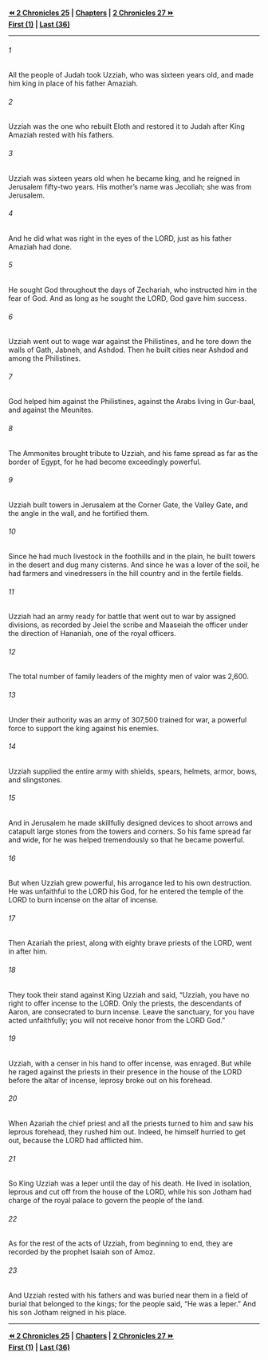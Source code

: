   
**[⏪ 2 Chronicles 25](./2%20Chronicles%2025.md) | [Chapters](./_index.md) | [2 Chronicles 27 ⏩](./2%20Chronicles%2027.md)**  
**[First (1)](./2%20Chronicles%201.md) | [Last (36)](./2%20Chronicles%2036.md)**  
  
---  
  
###### 1  
All the people of Judah took Uzziah, who was sixteen years old, and made him king in place of his father Amaziah.  
  
###### 2  
Uzziah was the one who rebuilt Eloth and restored it to Judah after King Amaziah rested with his fathers.  
  
###### 3  
Uzziah was sixteen years old when he became king, and he reigned in Jerusalem fifty-two years. His mother’s name was Jecoliah; she was from Jerusalem.  
  
###### 4  
And he did what was right in the eyes of the LORD, just as his father Amaziah had done.  
  
###### 5  
He sought God throughout the days of Zechariah, who instructed him in the fear of God. And as long as he sought the LORD, God gave him success.  
  
###### 6  
Uzziah went out to wage war against the Philistines, and he tore down the walls of Gath, Jabneh, and Ashdod. Then he built cities near Ashdod and among the Philistines.  
  
###### 7  
God helped him against the Philistines, against the Arabs living in Gur-baal, and against the Meunites.  
  
###### 8  
The Ammonites brought tribute to Uzziah, and his fame spread as far as the border of Egypt, for he had become exceedingly powerful.  
  
###### 9  
Uzziah built towers in Jerusalem at the Corner Gate, the Valley Gate, and the angle in the wall, and he fortified them.  
  
###### 10  
Since he had much livestock in the foothills and in the plain, he built towers in the desert and dug many cisterns. And since he was a lover of the soil, he had farmers and vinedressers in the hill country and in the fertile fields.  
  
###### 11  
Uzziah had an army ready for battle that went out to war by assigned divisions, as recorded by Jeiel the scribe and Maaseiah the officer under the direction of Hananiah, one of the royal officers.  
  
###### 12  
The total number of family leaders of the mighty men of valor was 2,600.  
  
###### 13  
Under their authority was an army of 307,500 trained for war, a powerful force to support the king against his enemies.  
  
###### 14  
Uzziah supplied the entire army with shields, spears, helmets, armor, bows, and slingstones.  
  
###### 15  
And in Jerusalem he made skillfully designed devices to shoot arrows and catapult large stones from the towers and corners. So his fame spread far and wide, for he was helped tremendously so that he became powerful.  
  
###### 16  
But when Uzziah grew powerful, his arrogance led to his own destruction. He was unfaithful to the LORD his God, for he entered the temple of the LORD to burn incense on the altar of incense.  
  
###### 17  
Then Azariah the priest, along with eighty brave priests of the LORD, went in after him.  
  
###### 18  
They took their stand against King Uzziah and said, “Uzziah, you have no right to offer incense to the LORD. Only the priests, the descendants of Aaron, are consecrated to burn incense. Leave the sanctuary, for you have acted unfaithfully; you will not receive honor from the LORD God.”  
  
###### 19  
Uzziah, with a censer in his hand to offer incense, was enraged. But while he raged against the priests in their presence in the house of the LORD before the altar of incense, leprosy broke out on his forehead.  
  
###### 20  
When Azariah the chief priest and all the priests turned to him and saw his leprous forehead, they rushed him out. Indeed, he himself hurried to get out, because the LORD had afflicted him.  
  
###### 21  
So King Uzziah was a leper until the day of his death. He lived in isolation, leprous and cut off from the house of the LORD, while his son Jotham had charge of the royal palace to govern the people of the land.  
  
###### 22  
As for the rest of the acts of Uzziah, from beginning to end, they are recorded by the prophet Isaiah son of Amoz.  
  
###### 23  
And Uzziah rested with his fathers and was buried near them in a field of burial that belonged to the kings; for the people said, “He was a leper.” And his son Jotham reigned in his place.  
  
  
---  
  
**[⏪ 2 Chronicles 25](./2%20Chronicles%2025.md) | [Chapters](./_index.md) | [2 Chronicles 27 ⏩](./2%20Chronicles%2027.md)**  
**[First (1)](./2%20Chronicles%201.md) | [Last (36)](./2%20Chronicles%2036.md)**  
  
